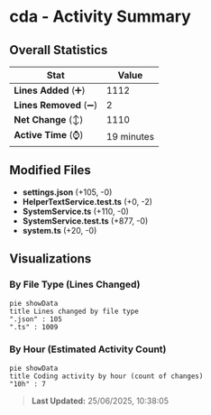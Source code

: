 # cda - Activity Summary 

## Overall Statistics

| Stat                   | Value                                                             |
| ---------------------- | ----------------------------------------------------------------- |
| **Lines Added** (➕)   | 1112                                          |
| **Lines Removed** (➖) | 2                                        |
| **Net Change** (↕)    | 1110                |
| **Active Time** (⌚)   | 19 minutes |


## Modified Files
- **settings.json** (+105, -0)
- **HelperTextService.test.ts** (+0, -2)
- **SystemService.ts** (+110, -0)
- **SystemService.test.ts** (+877, -0)
- **system.ts** (+20, -0)

## Visualizations

### By File Type (Lines Changed)

```mermaid
pie showData
title Lines changed by file type
".json" : 105
".ts" : 1009
```

### By Hour (Estimated Activity Count)

```mermaid
pie showData
title Coding activity by hour (count of changes)
"10h" : 7
```


> **Last Updated:** 25/06/2025, 10:38:05